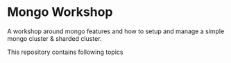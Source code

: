 # Mongo Workshop
A workshop around mongo features and how to setup and manage a simple mongo cluster & sharded cluster.

This repository contains following topics
